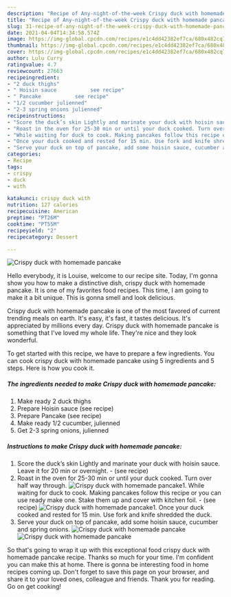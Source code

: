 ```yaml
---
description: "Recipe of Any-night-of-the-week Crispy duck with homemade pancake"
title: "Recipe of Any-night-of-the-week Crispy duck with homemade pancake"
slug: 31-recipe-of-any-night-of-the-week-crispy-duck-with-homemade-pancake
date: 2021-04-04T14:34:58.574Z
image: https://img-global.cpcdn.com/recipes/e1c4dd42382ef7ca/680x482cq70/crispy-duck-with-homemade-pancake-recipe-main-photo.jpg
thumbnail: https://img-global.cpcdn.com/recipes/e1c4dd42382ef7ca/680x482cq70/crispy-duck-with-homemade-pancake-recipe-main-photo.jpg
cover: https://img-global.cpcdn.com/recipes/e1c4dd42382ef7ca/680x482cq70/crispy-duck-with-homemade-pancake-recipe-main-photo.jpg
author: Lulu Curry
ratingvalue: 4.7
reviewcount: 27663
recipeingredient:
- "2 duck thighs"
- " Hoisin sauce           see recipe"
- " Pancake           see recipe"
- "1/2 cucumber julienned"
- "2-3 spring onions julienned"
recipeinstructions:
- "Score the duck’s skin Lightly and marinate your duck with hoisin sauce. Leave it for 20 min or overnight.           (see recipe)"
- "Roast in the oven for 25-30 min or until your duck cooked. Turn over half way through."
- "While waiting for duck to cook. Making pancakes follow this recipe or you can use ready make one. Stake them up and cover with kitchen foil.           (see recipe)"
- "Once your duck cooked and rested for 15 min. Use fork and knife shredded the duck."
- "Serve your duck on top of pancake, add some hoisin sauce, cucumber and spring onions."
categories:
- Recipe
tags:
- crispy
- duck
- with

katakunci: crispy duck with 
nutrition: 127 calories
recipecuisine: American
preptime: "PT26M"
cooktime: "PT55M"
recipeyield: "2"
recipecategory: Dessert

---
```



![Crispy duck with homemade pancake](https://img-global.cpcdn.com/recipes/e1c4dd42382ef7ca/680x482cq70/crispy-duck-with-homemade-pancake-recipe-main-photo.jpg)

Hello everybody, it is Louise, welcome to our recipe site. Today, I'm gonna show you how to make a distinctive dish, crispy duck with homemade pancake. It is one of my favorites food recipes. This time, I am going to make it a bit unique. This is gonna smell and look delicious.

Crispy duck with homemade pancake is one of the most favored of current trending meals on earth. It's easy, it's fast, it tastes delicious. It's appreciated by millions every day. Crispy duck with homemade pancake is something that I've loved my whole life. They're nice and they look wonderful.




To get started with this recipe, we have to prepare a few ingredients. You can cook crispy duck with homemade pancake using 5 ingredients and 5 steps. Here is how you cook it.

<!--inarticleads1-->

##### The ingredients needed to make Crispy duck with homemade pancake:

1. Make ready 2 duck thighs
1. Prepare  Hoisin sauce           (see recipe)
1. Prepare  Pancake           (see recipe)
1. Make ready 1/2 cucumber, julienned
1. Get 2-3 spring onions, julienned




<!--inarticleads2-->

##### Instructions to make Crispy duck with homemade pancake:

1. Score the duck’s skin Lightly and marinate your duck with hoisin sauce. Leave it for 20 min or overnight. -           (see recipe)
1. Roast in the oven for 25-30 min or until your duck cooked. Turn over half way through.
<img src="//assets-global.cpcdn.com/assets/icons/button_play-2c75c40dde080a61004c1f40b05d8f140eaff45d7e9e6481dc71c63d2e7c4909.png" alt="Crispy duck with homemade pancake">1. While waiting for duck to cook. Making pancakes follow this recipe or you can use ready make one. Stake them up and cover with kitchen foil. -           (see recipe)
<img src="//assets-global.cpcdn.com/assets/icons/button_play-2c75c40dde080a61004c1f40b05d8f140eaff45d7e9e6481dc71c63d2e7c4909.png" alt="Crispy duck with homemade pancake">1. Once your duck cooked and rested for 15 min. Use fork and knife shredded the duck.
1. Serve your duck on top of pancake, add some hoisin sauce, cucumber and spring onions.
<img src="//assets-global.cpcdn.com/assets/icons/button_play-2c75c40dde080a61004c1f40b05d8f140eaff45d7e9e6481dc71c63d2e7c4909.png" alt="Crispy duck with homemade pancake"><img src="//assets-global.cpcdn.com/assets/icons/button_play-2c75c40dde080a61004c1f40b05d8f140eaff45d7e9e6481dc71c63d2e7c4909.png" alt="Crispy duck with homemade pancake">



So that's going to wrap it up with this exceptional food crispy duck with homemade pancake recipe. Thanks so much for your time. I'm confident you can make this at home. There is gonna be interesting food in home recipes coming up. Don't forget to save this page on your browser, and share it to your loved ones, colleague and friends. Thank you for reading. Go on get cooking!
